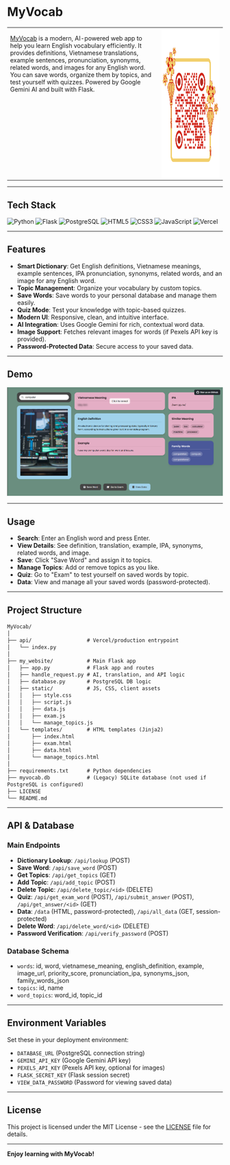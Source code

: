 # MyVocab

<table>
<tr>
<td width="70%" style="vertical-align: top;">

[MyVocab](https://my-vocab-xi.vercel.app/) is a modern, AI-powered web app to help you learn English vocabulary efficiently. It provides definitions, Vietnamese translations, example sentences, pronunciation, synonyms, related words, and images for any English word. You can save words, organize them by topics, and test yourself with quizzes. Powered by Google Gemini AI and built with Flask.

</td>
<td width="30%" style="vertical-align: top; text-align: center;">

<img src="./images/MyVocabQR.png" alt="MyVocab QR" width="350" height="350" style="display: block; margin: 0 auto;">

</td>
</tr>
</table>

---

## Tech Stack

![Python](https://img.shields.io/badge/python-3670A0?style=for-the-badge&logo=python&logoColor=ffdd54)
![Flask](https://img.shields.io/badge/flask-%23000.svg?style=for-the-badge&logo=flask&logoColor=white)
![PostgreSQL](https://img.shields.io/badge/postgresql-%23336791.svg?style=for-the-badge&logo=postgresql&logoColor=white)
![HTML5](https://img.shields.io/badge/html5-%23E34F26.svg?style=for-the-badge&logo=html5&logoColor=white)
![CSS3](https://img.shields.io/badge/css3-%231572B6.svg?style=for-the-badge&logo=css3&logoColor=white)
![JavaScript](https://img.shields.io/badge/javascript-%23323330.svg?style=for-the-badge&logo=javascript&logoColor=%23F7DF1E)
![Vercel](https://img.shields.io/badge/vercel-%23000000.svg?style=for-the-badge&logo=vercel&logoColor=white)

---

## Features

- **Smart Dictionary**: Get English definitions, Vietnamese meanings, example sentences, IPA pronunciation, synonyms, related words, and an image for any English word.
- **Topic Management**: Organize your vocabulary by custom topics.
- **Save Words**: Save words to your personal database and manage them easily.
- **Quiz Mode**: Test your knowledge with topic-based quizzes.
- **Modern UI**: Responsive, clean, and intuitive interface.
- **AI Integration**: Uses Google Gemini for rich, contextual word data.
- **Image Support**: Fetches relevant images for words (if Pexels API key is provided).
- **Password-Protected Data**: Secure access to your saved data.

---

## Demo

![search](./images/search.png)

---

## Usage

- **Search**: Enter an English word and press Enter.
- **View Details**: See definition, translation, example, IPA, synonyms, related words, and image.
- **Save**: Click "Save Word" and assign it to topics.
- **Manage Topics**: Add or remove topics as you like.
- **Quiz**: Go to "Exam" to test yourself on saved words by topic.
- **Data**: View and manage all your saved words (password-protected).

---

## Project Structure

```
MyVocab/
│
├── api/                  # Vercel/production entrypoint
│   └── index.py
│
├── my_website/           # Main Flask app
│   ├── app.py            # Flask app and routes
│   ├── handle_request.py # AI, translation, and API logic
│   ├── database.py       # PostgreSQL DB logic
│   ├── static/           # JS, CSS, client assets
│   │   ├── style.css
│   │   ├── script.js
│   │   ├── data.js
│   │   ├── exam.js
│   │   └── manage_topics.js
│   └── templates/        # HTML templates (Jinja2)
│       ├── index.html
│       ├── exam.html
│       ├── data.html
│       └── manage_topics.html
│
├── requirements.txt      # Python dependencies
├── myvocab.db            # (Legacy) SQLite database (not used if PostgreSQL is configured)
├── LICENSE
└── README.md
```

---

## API & Database

### Main Endpoints

- **Dictionary Lookup**: `/api/lookup` (POST)
- **Save Word**: `/api/save_word` (POST)
- **Get Topics**: `/api/get_topics` (GET)
- **Add Topic**: `/api/add_topic` (POST)
- **Delete Topic**: `/api/delete_topic/<id>` (DELETE)
- **Quiz**: `/api/get_exam_word` (POST), `/api/submit_answer` (POST), `/api/get_answer/<id>` (GET)
- **Data**: `/data` (HTML, password-protected), `/api/all_data` (GET, session-protected)
- **Delete Word**: `/api/delete_word/<id>` (DELETE)
- **Password Verification**: `/api/verify_password` (POST)

### Database Schema

- `words`: id, word, vietnamese_meaning, english_definition, example, image_url, priority_score, pronunciation_ipa, synonyms_json, family_words_json
- `topics`: id, name
- `word_topics`: word_id, topic_id

---

## Environment Variables

Set these in your deployment environment:

- `DATABASE_URL` (PostgreSQL connection string)
- `GEMINI_API_KEY` (Google Gemini API key)
- `PEXELS_API_KEY` (Pexels API key, optional for images)
- `FLASK_SECRET_KEY` (Flask session secret)
- `VIEW_DATA_PASSWORD` (Password for viewing saved data)


---


## License

This project is licensed under the MIT License - see the [LICENSE](LICENSE) file for details.

---

**Enjoy learning with MyVocab!**


